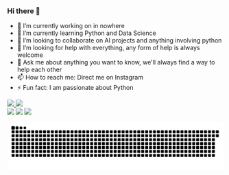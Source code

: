 ### Hi there 👋

- 🔭 I’m currently working on in nowhere
- 🌱 I’m currently learning Python and Data Science
- 👯 I’m looking to collaborate on AI projects and anything involving python
- 🤔 I’m looking for help with everything, any form of help is always welcome
- 💬 Ask me about anything you want to know, we'll always find a way to help each other
- 📫 How to reach me: Direct me on Instagram
- ⚡ Fun fact: I am passionate about Python 

 <div>
  <a href="https://github.com/JoaoGustavo29">
  <img height="150em" src="https://github-readme-stats.vercel.app/api?username=JoaoGustavo29&show_icons=true&theme=dracula&include_all_commits=true&count_private=true"/>
  <img height="150em" src="https://github-readme-stats.vercel.app/api/top-langs/?username=JoaoGustavo29&layout=compact&langs_count=16&theme=dracula"/>
<div>
 
<div>
   <a href="https://www.linkedin.com/in/jo%C3%A3ogustavoborgesesouza-2901/" target="_blank"><img src="https://img.shields.io/badge/-LinkedIn-%230077B5?style=for-the-badge&logo=linkedin&logoColor=white" target="_blank"></a>
   <a href="https://www.instagram.com/_joao.gus_/" target="_blank"><img src="https://img.shields.io/badge/-Instagram-%23E4405F?style=for-the-badge&logo=instagram&logoColor=white" target="_blank"></a>
   <a href="https://joaogustavo-borges2901.medium.com/" target="_blank"><img src="https://img.shields.io/badge/Medium-12100E?style=for-the-badge&logo=medium&logoColor=white" target="_blank"></a>
  
 ![Snake animation](https://github.com/JoaoGustavo29/JoaoGustavo29/blob/output/github-contribution-grid-snake.svg)
 
</div>


